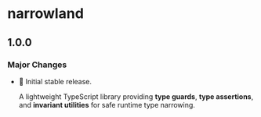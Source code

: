 # narrowland

## 1.0.0

### Major Changes

- 🎉 Initial stable release.

  A lightweight TypeScript library providing **type guards**, **type assertions**, and **invariant utilities** for safe runtime type narrowing.

